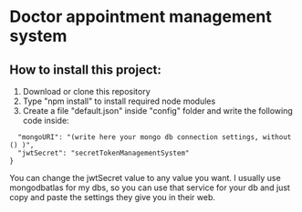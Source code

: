# Doctor appointment management system


## How to install this project:

1) Download or clone this repository
2) Type "npm install" to install required node modules 
3) Create a file "default.json" inside "config" folder and write the following code inside:

```{
  "mongoURI": "(write here your mongo db connection settings, without () )",
  "jwtSecret": "secretTokenManagementSystem"
} 
```

You can change the jwtSecret value to any value you want.
I usually use mongodbatlas for my dbs, so you can use that service for your db and just copy and paste the settings they give you in their web.

